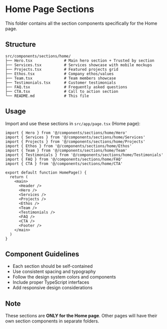 # Home Page Sections

This folder contains all the section components specifically for the Home page.

## Structure

```
src/components/sections/home/
├── Hero.tsx              # Main hero section + Trusted by section
├── Services.tsx          # Services showcase with mobile mockups
├── Projects.tsx          # Featured projects grid
├── Ethos.tsx             # Company ethos/values
├── Team.tsx              # Team members showcase
├── Testimonials.tsx      # Customer testimonials
├── FAQ.tsx               # Frequently asked questions
├── CTA.tsx               # Call to action section
└── README.md             # This file
```

## Usage

Import and use these sections in `src/app/page.tsx` (Home page):

```tsx
import { Hero } from '@/components/sections/home/Hero'
import { Services } from '@/components/sections/home/Services'
import { Projects } from '@/components/sections/home/Projects'
import { Ethos } from '@/components/sections/home/Ethos'
import { Team } from '@/components/sections/home/Team'
import { Testimonials } from '@/components/sections/home/Testimonials'
import { FAQ } from '@/components/sections/home/FAQ'
import { CTA } from '@/components/sections/home/CTA'

export default function HomePage() {
  return (
    <main>
      <Header />
      <Hero />
      <Services />
      <Projects />
      <Ethos />
      <Team />
      <Testimonials />
      <FAQ />
      <CTA />
      <Footer />
    </main>
  )
}
```

## Component Guidelines

- Each section should be self-contained
- Use consistent spacing and typography
- Follow the design system colors and components
- Include proper TypeScript interfaces
- Add responsive design considerations

## Note

These sections are **ONLY for the Home page**. Other pages will have their own section components in separate folders. 